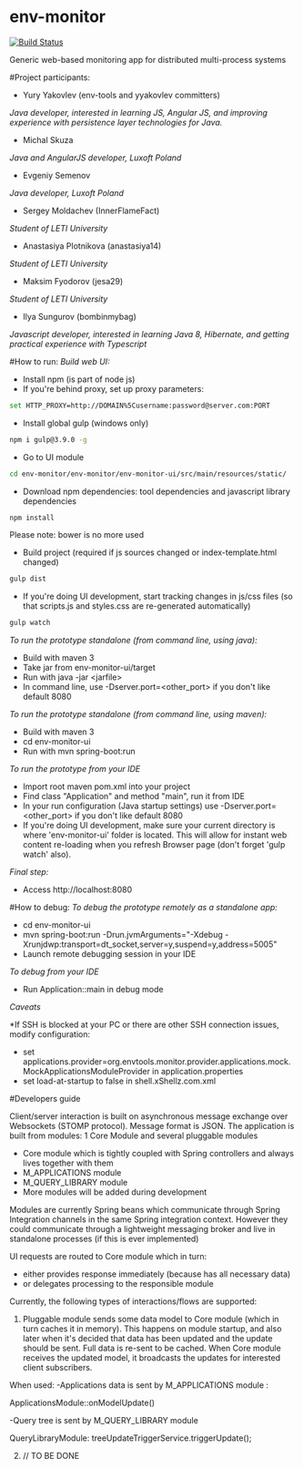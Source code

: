 # env-monitor
[![Build Status](https://travis-ci.org/env-tools/env-monitor.svg?branch=master)](https://travis-ci.org/env-tools/env-monitor)

Generic web-based monitoring app for distributed multi-process systems

#Project participants:

- Yury Yakovlev (env-tools and yyakovlev committers)

*Java developer, interested in learning JS, Angular JS, and improving experience with persistence layer technologies for Java.*

- Michal Skuza

*Java and AngularJS developer, Luxoft Poland*

- Evgeniy Semenov

*Java developer, Luxoft Poland*

- Sergey Moldachev (InnerFlameFact)

*Student of LETI University*

- Anastasiya Plotnikova (anastasiya14)

*Student of LETI University*

- Maksim Fyodorov (jesa29)

*Student of LETI University*

- Ilya Sungurov (bombinmybag)

*Javascript developer, interested in learning Java 8, Hibernate, and getting practical experience with Typescript*


#How to run:
*Build web UI:*
- Install npm (is part of node js)
- If you're behind proxy, set up proxy parameters:
```sh
set HTTP_PROXY=http://DOMAIN%5Cusername:password@server.com:PORT
```
- Install global gulp (windows only)
```sh
npm i gulp@3.9.0 -g
```
- Go to UI module
```sh
cd env-monitor/env-monitor/env-monitor-ui/src/main/resources/static/
```
- Download npm dependencies: tool dependencies and javascript library dependencies
```sh
npm install
```
Please note: bower is no more used

- Build project (required if js sources changed or index-template.html changed)
```sh
gulp dist
```
- If you're doing UI development, start tracking changes in js/css files 
(so that scripts.js and styles.css are re-generated automatically)
```sh
gulp watch
```

*To run the prototype standalone (from command line, using java):*
- Build with maven 3
- Take jar from env-monitor-ui/target
- Run with java -jar &lt;jarfile&gt;
- In command line, use -Dserver.port=&lt;other_port&gt; if you don't like default 8080

*To run the prototype standalone (from command line, using maven):*
- Build with maven 3
- cd env-monitor-ui
- Run with mvn spring-boot:run

*To run the prototype from your IDE*
- Import root maven pom.xml into your project
- Find class "Application" and method "main", run it from IDE 
- In your run configuration (Java startup settings) use -Dserver.port=&lt;other_port&gt; if you don't like default 8080
- If you're doing UI development, make sure your current directory is where 'env-monitor-ui' folder is located.
This will allow for instant web content re-loading when you refresh Browser page (don't forget 'gulp watch' also).

*Final step:*
- Access http://localhost:8080

#How to debug:
*To debug the prototype remotely as a standalone app:*
 - cd env-monitor-ui
 - mvn spring-boot:run -Drun.jvmArguments="-Xdebug -Xrunjdwp:transport=dt_socket,server=y,suspend=y,address=5005"
 - Launch remote debugging session in your IDE
 
*To debug from your IDE*
 - Run Application::main in debug mode


*Caveats*

*If SSH is blocked at your PC or there are other SSH connection issues, modify configuration:
 - set applications.provider=org.envtools.monitor.provider.applications.mock.MockApplicationsModuleProvider in application.properties
 - set load-at-startup to false in shell.xShellz.com.xml
 
#Developers guide

Client/server interaction is built on asynchronous message exchange over Websockets (STOMP protocol). Message format is JSON.
The application is built from modules: 1 Core Module and several pluggable modules
 - Core module which is tightly coupled with Spring controllers and always lives together with them 
 - M_APPLICATIONS module
 - M_QUERY_LIBRARY module
 - More modules will be added during development
 
Modules are currently Spring beans which communicate through Spring Integration channels in the same Spring integration context. 
However they could communicate through a lightweight messaging broker and live in standalone processes (if this is ever implemented)

UI requests are routed to Core module which in turn:
 - either provides response immediately (because has all necessary data) 
 - or delegates processing to the responsible module

Currently, the following types of interactions/flows are supported:

1. Pluggable module sends some data model to Core module (which in turn caches it in memory). This happens on module startup, and also later when it's decided that data has been updated and the update should be sent. Full data is re-sent to be cached. When Core module receives the updated model, it broadcasts the updates for interested client subscribers.
 
When used:
 -Applications data is sent by M_APPLICATIONS module : 

ApplicationsModule::onModelUpdate()

 -Query tree is sent by M_QUERY_LIBRARY module

QueryLibraryModule:
treeUpdateTriggerService.triggerUpdate();

2. // TO BE DONE

